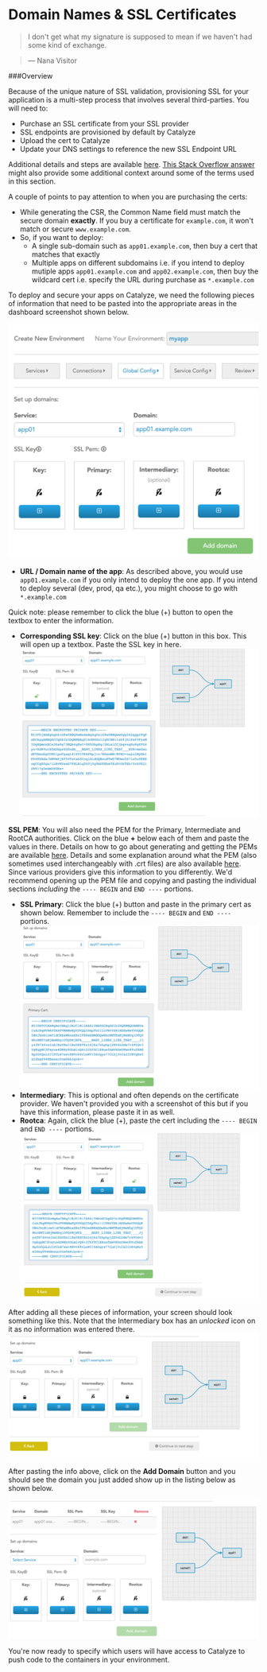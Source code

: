 # Domain Names & SSL Certificates

> I don't get what my signature is supposed to mean if we haven't had some kind of exchange.

> — Nana Visitor

###Overview

Because of the unique nature of SSL validation, provisioning SSL for your application is a multi-step process that involves several third-parties. You will need to:
- Purchase an SSL certificate from your SSL provider
- SSL endpoints are provisioned by default by Catalyze
- Upload the cert to Catalyze
- Update your DNS settings to reference the new SSL Endpoint URL

Additional details and steps are available  [here](https://devcenter.heroku.com/articles/ssl-endpoint). [This Stack Overflow answer](http://serverfault.com/questions/9708/what-is-a-pem-file-and-how-does-it-differ-from-other-openssl-generated-key-file) might also provide some additional context around some of the terms used in this section.


A couple of points to pay attention to when you are purchasing the certs:
- While generating the CSR, the Common Name field must match the secure domain **exactly**. If you buy a certificate for `example.com`, it won't match or secure `www.example.com`.
- So, if you want to deploy:
  - A single sub-domain such as `app01.example.com`, then buy a cert that matches that exactly
  - Multiple apps on different subdomains i.e. if you intend to deploy mutiple apps `app01.example.com` and `app02.example.com`, then buy the wildcard cert i.e. specify the URL during purchase as `*.example.com`

To deploy and secure your apps on Catalyze, we need the following pieces of information that need to be pasted into the appropriate areas in the dashboard screenshot shown below.

![Certs and domains](../pics/18.domains.certs.png)

- **URL / Domain name of the app**: As described above, you would use `app01.example.com` if you only intend to deploy the one app. If you intend to deploy several (dev, prod, qa etc.), you might choose to go with `*.example.com`

Quick note: please remember to click the blue (+) button to open the textbox to enter the information.

- **Corresponding SSL key**: Click on the blue (+) button in this box. This will open up a textbox. Paste the SSL key in here. 
![Adding SSL key](../pics/20.add.ssl.key.png)

**SSL PEM**: You will also need the PEM for the Primary, Intermediate and RootCA authorities. Click on the blue **+** below each of them and paste the values in there. Details on how to go about generating and getting the PEMs are available [here](https://www.digicert.com/ssl-support/pem-ssl-creation.htm). Details and some explanation around what the PEM (also sometimes used interchangeably with .crt files) are also available [here](http://how2ssl.com/articles/working_with_pem_files/). Since various providers give this information to you differently. We'd recommend opening up the PEM file and copying and pasting the individual sections *including* the ``` ---- BEGIN ``` and ```END ----``` portions.

- **SSL Primary**: Click the blue (+) button and paste in the primary cert as shown below. Remember to include the ``` ---- BEGIN ``` and ```END ----``` portions. 
![Adding Primary Cert](../pics/21.add.primary.cert.png)
- **Intermediary**: This is optional and often depends on the certificate provider. We haven't provided you with a screenshot of this but if you have this information, please paste it in as well.
- **Rootca**: Again, click the blue (+), paste the cert including the ``` ---- BEGIN ``` and ```END ----``` portions. 
![Adding Root CA](../pics/22.add.root.ca.png)

After adding all these pieces of information, your screen should look something like this. Note that the Intermediary box has an *unlocked* icon on it as no information was entered there.
![Added all cert info](../pics/23.added.all.png)

After pasting the info above, click on the **Add Domain** button and you should see the domain you just added show up in the listing below as shown below.

![Certs and domains listing](../pics/24.domain.listing.png)

You're now ready to specify which users will have access to Catalyze to push code to the containers in your environment.


